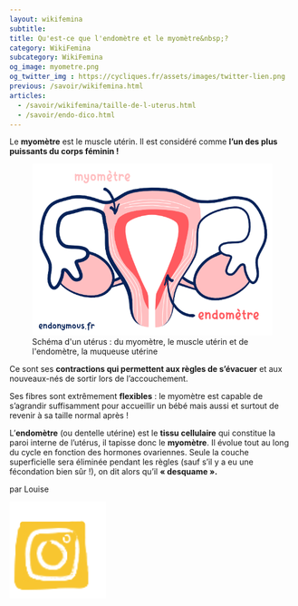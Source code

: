 ```yaml
---
layout: wikifemina
subtitle: 
title: Qu'est-ce que l'endomètre et le myomètre&nbsp;?
category: WikiFemina
subcategory: WikiFemina
og_image: myometre.png
og_twitter_img : https://cycliques.fr/assets/images/twitter-lien.png
previous: /savoir/wikifemina.html
articles:
  - /savoir/wikifemina/taille-de-l-uterus.html
  - /savoir/endo-dico.html
---
```

Le **myomètre** est le muscle utérin. Il est considéré comme **l’un des plus puissants du corps féminin !**


<figure class="schema">
  <img class="img-fluid" src="/assets/images/schema/myometre.png" alt="schéma uterus gynécologie endomètre muqueuse utérine myomètre mucle utérin" title="Schéma myomètre, le muscle utérin et de l'endomètre, la muqueuse utérine">
  <figcaption>Schéma d'un utérus : du myomètre, le muscle utérin et de l'endomètre, la muqueuse utérine</figcaption>
</figure>

Ce sont ses **contractions qui permettent aux règles de s’évacuer** et aux nouveaux-nés de sortir lors de l’accouchement.

Ses fibres sont extrêmement **flexibles** : le myomètre est capable de s’agrandir suffisamment pour accueillir un bébé mais aussi et surtout de revenir à sa taille normal après !

L’**endomètre** (ou dentelle utérine) est le **tissu cellulaire** qui constitue la paroi interne de l’utérus, il tapisse donc le **myomètre**.
Il évolue tout au long du cycle en fonction des hormones ovariennes. Seule la couche superficielle sera éliminée pendant les règles (sauf s’il y a eu une fécondation bien sûr !), on dit alors qu’il **« desquame ».**

<div class="share">
  <p class="dinomik">par Louise</p>
  <a href="https://www.instagram.com/tout_doux_malou/" class="rs-link"><img src="/assets/images/svg/instagram.svg"></a>
</div>